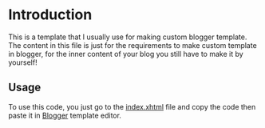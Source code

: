 # Introduction
This is a template that I usually use for making custom blogger template. The content in this file is just for the requirements to make custom template in blogger, for the inner content of your blog you still have to make it by yourself! 

## Usage
To use this code, you just go to the [index.xhtml](./index.xhtml) file and copy the code then paste it in [Blogger](https://www.blogger.com/) template editor.
